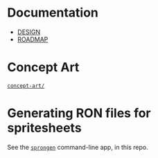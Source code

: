 # Documentation
- [DESIGN](./DESIGN.md)
- [ROADMAP](./ROADMAP.md)

# Concept Art
[`concept-art/`](./concept-art)

# Generating RON files for spritesheets
See the [`sprongen`](/sprongen) command-line app, in this repo.
